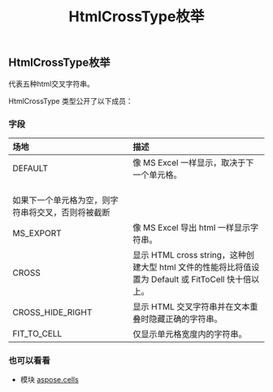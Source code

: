 ﻿---
title: HtmlCrossType枚举
second_title: Aspose.Cells for Python via .NET API 参考文献
description:
type: docs
weight: 2140
url: /zh/python-net/aspose.cells/htmlcrosstype/
is_root: false
---
## HtmlCrossType枚举
代表五种html交叉字符串。



HtmlCrossType 类型公开了以下成员：

### 字段
|场地|描述|
| :- | :- |
| DEFAULT |像 MS Excel 一样显示，取决于下一个单元格。<br/>如果下一个单元格为空，则字符串将交叉，否则将被截断|
| MS_EXPORT |像 MS Excel 导出 html 一样显示字符串。|
| CROSS |显示 HTML cross string，这种创建大型 html 文件的性能将比将值设置为 Default 或 FitToCell 快十倍以上。|
| CROSS_HIDE_RIGHT |显示 HTML 交叉字符串并在文本重叠时隐藏正确的字符串。|
| FIT_TO_CELL |仅显示单元格宽度内的字符串。|



### 也可以看看
* 模块 [aspose.cells](..)
